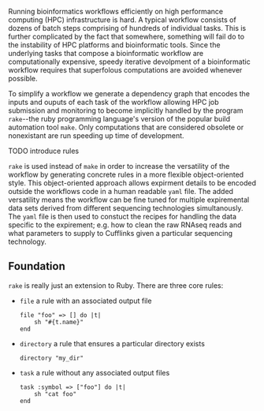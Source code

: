 Running bioinformatics workflows efficiently on high performance computing (HPC) 
infrastructure is hard. A typical workflow consists of dozens of batch steps comprising of 
hundreds of individual tasks. This is further complicated by the fact that 
somewhere, something will fail do to the instability of HPC platforms and bioinformatic
tools. Since the underlying tasks that compose a bioinformatic workflow are computationally
expensive, speedy iterative devolpment of a bioinformatic workflow requires that superfolous 
computations are avoided whenever possible.

To simplify a workflow we generate a dependency graph that encodes the inputs and ouputs of each task of the workflow
allowing HPC job submission and monitoring to become implicitly handled by the program `rake`--the ruby programming
language's version of the popular build automation tool `make`. Only computations that are considered obsolete or
nonexistant are run speeding up time of development.


TODO introduce rules

`rake` is used instead of `make` in order to increase the versatility of the workflow by generating concrete rules
in a more flexible object-oriented style. This object-oriented approach allows expirment details to be encoded 
outside the workflows code in a human readable `yaml` file. The added versatility means the workflow can be fine
tuned for multiple expiremental data sets derived from different sequencing technologies simultanously. The `yaml`
file is then used to constuct the recipes
for handling the data specific to the expirement; e.g. how to clean the raw RNAseq reads and what parameters to 
supply to Cufflinks given a particular sequencing technology.


## Foundation

`rake` is really just an extension to Ruby. There are three core rules:

* `file` a rule with  an associated output file
	~~~~
	file "foo" => [] do |t|
		sh "#{t.name}"
	end
	~~~~
* `directory` a rule that ensures a particular directory exists
	~~~~
	directory "my_dir" 
	~~~~
* `task` a rule without any associated output files
	~~~
	task :symbol => ["foo"] do |t|
		sh "cat foo"
	end
	~~~~
